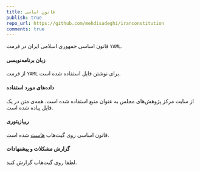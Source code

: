 ```yaml
---
title: قانون اساسی
publish: true
repo_url: https://github.com/mehdisadeghi/iranconstitution
comments: true
---
```


قانون اساسی جمهوری اسلامی ایران در فرمت `YAML`.

#### زبان برنامه‌نویسی
از فرمت `YAML` برای نوشتن فایل استفاده شده است.

#### داده‌های مورد استفاده
از سایت مرکز پژوهش‌های مجلس به عنوان منبع استفاده شده است. همه‌ی متن در یک فایل پیاده شده است.

#### ریپازیتوری
قانون اساسی روی گیت‌هاب [هاست](https://github.com/mehdisadeghi/iranconstitution) شده است.

#### گزارش مشکلات و پیشنهادات
لطفا روی گیت‌هاب گزارش کنید.
